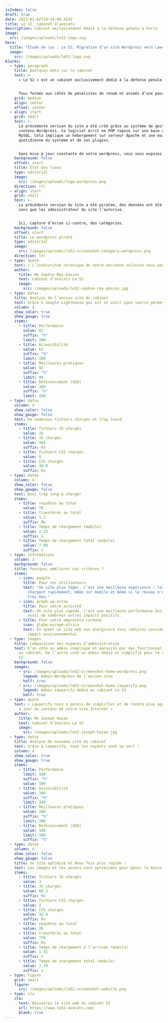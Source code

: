 ```yaml
---
isIndex: false
draft: true
date: 2023-01-02T19:34:08.410Z
title: Le 52, cabinet d’avocats
description: Cabinet exclusivement dédié à la défense pénale à Paris
image:
  src: /images/uploads/le52-logo.svg
hero:
  title: "Étude de cas : Le 52, Migration d’un site Wordpress vers Lawyerify"
  image:
    src: /images/uploads/le52-logo.svg
blocks:
  - type: paragraph
    title: Quelques mots sur le cabinet
    text: >-
      « Le 52 » est un cabinet exclusivement dédié à la défense pénale.


      Tous formés aux côtés de pénalistes de renom et animés d’une passion commune pour la défense, Morgane Le Hir, Joseph Hazan, Sophie Rey-Gascon et Margot Pugliese, ont souhaité fonder une structure qui se consacre quotidiennement à tous les domaines du droit pénal : droit pénal général, droit pénal des affaires, droit pénal fiscal, droit pénal international, droit pénal de l’environnement, droit de la presse…
    grid: medium
    align: center
    offset: center
  - align: start
    grid: small
    text: >-
      La précédente version du site a été créé grâce au système de gestion de
      contenu Wordpress. Ce logiciel écrit en PHP repose sur une base de données
      MySQL. Cela implique un hébergement sur serveur Apache et une maintenance
      quotidienne du système et de ses plugins.


      Sans mise à jour constante de votre wordpress, vous vous exposez grandement au hacking de votre site web.
    background: false
    offset: start
    title: État des lieux
    type: editorial
    image:
      src: /images/uploads/logo-wordpress.png
    direction: rtl
  - align: start
    grid: small
    text: >-
      La précédente version du site a été piratée, des données ont été ajoutées
      sans que les administrateur du site l’autorise.


      Ici, capture d’écran ci-contre, des catégories. 
    background: false
    offset: start
    title: Le wordpress piraté
    type: editorial
    image:
      src: /images/uploads/le52-screenshot-category-wordpress.png
    direction: ltr
  - type: quote
    text: « L’insécuritué chronique de notre ancienne solution nous pesait »
    author:
      title: Me Sophie Rey-Gascon
      text: Cabinet d’avocats Le 52
      image:
        src: /images/uploads/le52-sophie-rey-gascon.jpg
  - type: datas
    title: Analyse de l’ancien site du cabinet
    text: Grâce à Google Lighthouse qui est un outil open source permettant de mesurer la qualité des pages Web. Voici, ci-dessous, le test de la page d’accueil.
    column: 4
    show_color: true
    show_gauge: true
    items:
      - title: Performance
        value: 81
        suffix: "%"
        limit: 100
      - title: Accessibilité
        value: 63
        suffix: "%"
        limit: 100
      - title: Meilleures pratiques
        value: 92
        suffix: "%"
        limit: 99
      - title: Référencement (SE0)
        value: 100
        suffix: "%"
        limit: 100
  - type: datas
    column: 4
    show_color: false
    show_gauge: false
    text: De nombreux fichiers chargés et trop lourd.
    items:
      - title: fichiers JS chargés
        value: 16
      - title: JS chargés
        value: 443
        suffix: Ko
      - title: fichiers CSS chargés
        value: 8
      - title: CSS chargés
        value: 40.8
        suffix: Ko
  - type: datas
    column: 4
    show_color: false
    show_gauge: false
    text: Donc trop long à charger
    items:
      - title: requêtes au total
        value: 78
      - title: transférés au total
        value: 1.2
        suffix: Mo
      - title: Temps de chargement (mobile)
        value: 2.23
        suffix: s
      - title: Temps de chargement total (mobile)
        value: 7.88
        suffix: s
  - type: informations
    column: 3
    background: false
    title: Pourquoi améliorer ces critères ?
    items:
      - icon: people
        title: Pour vos utilisateurs
        text: "Un site plus léger, c'est une meilleure expérience : les pages se
          chargent rapidement, même sur mobile et même si le réseau n'est pas
          très bon."
      - icon: graph-up-arrow
        title: Pour votre activité
        text: Un site plus rapide, c'est une meilleure performance business. Cela a
          aussi de nombreux autres impacts positifs.
      - title: Pour votre empreinte carbone
        icon: globe-europe-africa
        text: En ayant un site web non énergivore vous réduirez considérablement votre
          impact environnemental.
  - type: images
    title: Comparaison des espaces d’administration
    text: D’un côté un admin compliqué et parasité par des fonctionnalités inutiles
      au cabinet. De l’autre coté un admin dédié et simplifié pour le cabinet Le
      52.
    background: false
    images:
      - src: /images/uploads/le52-screenshot-home-wordpress.png
        legend: Admin Wordpress de l’ancien site
        half: true
      - src: /images/uploads/le52-screenshot-home-lawyerify.png
        legend: Admin Lawyerify dédié au cabinet Le 52
        half: true
  - type: quote
    text: « Lawyerify nous a permis de simplifier et de rendre plus agréable la mise
      à jour du contenu de notre site Internet »
    author:
      title: Me Joseph Hazan
      text: Cabinet d’avocats Le 52
      image:
        src: /images/uploads/le52-joseph-hazan.jpg
  - type: datas
    title: Analyse du nouveau site du cabinet
    text: Grâce à Lawyerify, tous les voyants sont au vert !
    column: 4
    show_color: true
    show_gauge: true
    items:
      - title: Performance
        limit: 100
        suffix: "%"
        value: 100
      - title: Accessibilité
        value: 100
        suffix: "%"
        limit: 100
      - title: Meilleures pratiques
        value: 100
        suffix: "%"
        limit: 100
      - title: Référencement (SE0)
        value: 100
        limit: 100
        suffix: "%"
  - type: datas
    column: 4
    show_color: false
    show_gauge: false
    title: Un site optimisé et deux fois plus rapide !
    text: Les images et les assets sont optimisées pour peser le moins lourd possible.
    items:
      - title: fichiers JS chargés
        value: 3
      - title: JS chargés
        value: 68.3
        suffix: Ko
      - title: fichiers CSS chargés
        value: 2
      - title: CSS chargés
        value: 16.4
        suffix: Ko
      - title: requêtes au total
        value: 28
      - title: transférés au total
        value: 779
        suffix: Ko
      - title: Temps de chargement à l’arrivée (mobile)
        value: 1.41
        suffix: s
      - title: Temps de chargement total (mobile)
        value: 3.70
        suffix: s
  - type: figure
    grid: small
    figure:
      src: /images/uploads/le52-screenshot-website.png
  - type: cta
    cta:
      text: Découvrez le site web du cabinet 52
      url: https://www.le52-avocats.com/
      blank: true
---
```

